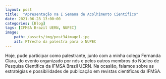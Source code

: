 ```yaml
---
layout: post
title:  "Apresentação na I Semana de Acolhimento Científico"
date: 2021-06-28 13:00:00
categories: [Blog]
tags: [IFMSA Brazil UERN, NUPEC]
image: 
    path: /assets/img/post34image1.jpg
    alt: PTrecho da palestra para o NUPEC
---
```


Hoje, pude participar como palestrante, junto com a minha colega Fernanda Clara, do evento organizado por nós e pelos outros membros do Núcleo de Pesquisa Científica da IFMSA Brazil UERN. Na ocasião, falamos sobre as estratégias e possibilidades de publicação em revistas científicas da IFMSA.